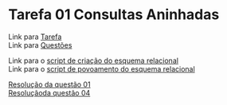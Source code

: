 # Tarefa 01 Consultas Aninhadas

Link para [Tarefa](https://docs.google.com/document/d/1EsFS9W_nJwZCFtxConkqTer5NDrGYg7343rgiLhsohI/edit)
<br>
Link para [Questões](https://docs.google.com/document/d/1S8QITJFW59ss9CIAiw8UznCbxKVvDAlu4ir75fNoBF0/edit?usp=sharing)
<br>

Link para o [script de criação do esquema relacional](https://github.com/jtauanpm/projeto-admin-bd/blob/main/tarefas/tarefa01/tarefa01-create.sql)
<br>
Link para o [script de povoamento do esquema relacional](https://github.com/jtauanpm/projeto-admin-bd/blob/main/tarefas/tarefa01/tarefa01-inserts.sql)
<br>

[Resolução da questão 01](https://github.com/jtauanpm/projeto-admin-bd/blob/main/tarefas/tarefa01/q01.sql)
<br>
[Resoluçãoda questão 04](https://github.com/jtauanpm/projeto-admin-bd/blob/main/tarefas/tarefa01/q04.sql)
